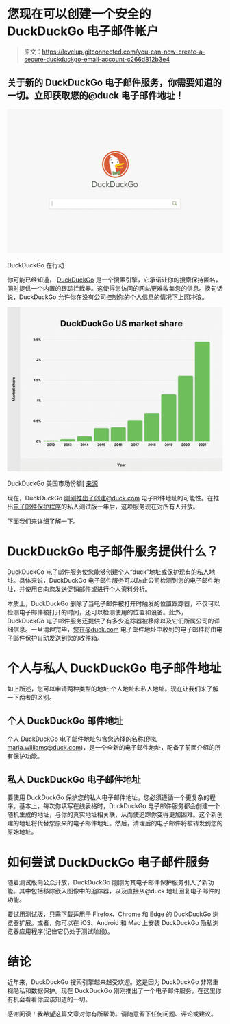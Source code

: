 # 您现在可以创建一个安全的 DuckDuckGo 电子邮件帐户

> 原文：<https://levelup.gitconnected.com/you-can-now-create-a-secure-duckduckgo-email-account-c266d812b3e4>

## 关于新的 DuckDuckGo 电子邮件服务，你需要知道的一切。立即获取您的@duck 电子邮件地址！

![](img/0a92e1086d56a80779983dbfb5bcc2c4.png)

DuckDuckGo 在行动

你可能已经知道， [DuckDuckGo](https://duckduckgo.com/) 是一个搜索引擎，它承诺让你的搜索保持匿名，同时提供一个内置的跟踪拦截器。这使得您访问的网站更难收集您的信息。换句话说，DuckDuckGo 允许你在没有公司控制你的个人信息的情况下上网冲浪。

![](img/8f5dd485eb46487dda401c4fc0c80db0.png)

DuckDuckGo 美国市场份额[ [来源](https://backlinko.com/duckduckgo-stats)

现在，DuckDuckGo 刚刚推出了创建@duck.com 电子邮件地址的可能性。在推出[电子邮件保护程序](https://duckduckgo.com/email/privacy-guarantees)的私人测试版一年后，这项服务现在对所有人开放。

下面我们来详细了解一下。

# DuckDuckGo 电子邮件服务提供什么？

DuckDuckGo 电子邮件服务使您能够创建个人“duck”地址或保护现有的私人地址。具体来说，DuckDuckGo 电子邮件服务可以防止公司检测到您的电子邮件地址，并使用它向您发送促销邮件或进行个人资料分析。

本质上，DuckDuckGo 删除了当电子邮件被打开时触发的位置跟踪器，不仅可以检测电子邮件被打开的时间，还可以检测使用的位置和设备。此外，DuckDuckGo 电子邮件服务还提供了有多少追踪器被移除以及它们所属公司的详细信息。一旦清理完毕，您在@duck.com 电子邮件地址中收到的电子邮件将由电子邮件保护自动发送到您的收件箱。

# 个人与私人 DuckDuckGo 电子邮件地址

如上所述，您可以申请两种类型的地址:个人地址和私人地址。现在让我们来了解一下两者的区别。

## 个人 DuckDuckGo 邮件地址

个人 DuckDuckGo 电子邮件地址包含您选择的名称(例如[maria.williams@duck.com](mailto:paola@duck.com))，是一个全新的电子邮件地址，配备了前面介绍的所有保护功能。

## 私人 DuckDuckGo 电子邮件地址

要使用 DuckDuckGo 保护您的私人电子邮件地址，您必须遵循一个更复杂的程序。基本上，每次你填写在线表格时，DuckDuckGo 电子邮件服务都会创建一个随机生成的地址，与你的真实地址相关联，从而使追踪你变得更加困难。这个新创建的地址将代替您原来的电子邮件地址。然后，清理后的电子邮件将被转发到您的原始地址。

# 如何尝试 DuckDuckGo 电子邮件服务

随着测试版向公众开放，DuckDuckGo 刚刚为其电子邮件保护服务引入了新功能。其中包括移除嵌入图像中的追踪器，以及直接从@duck 地址回复电子邮件的功能。

要试用测试版，只需下载适用于 Firefox、Chrome 和 Edge 的 DuckDuckGo 浏览器扩展。或者，你可以在 iOS、Android 和 Mac 上安装 DuckDuckGo 隐私浏览器应用程序(记住它仍处于测试阶段)。

# 结论

近年来，DuckDuckGo 搜索引擎越来越受欢迎。这是因为 DuckDuckGo 非常重视隐私和数据保护。现在 DuckDuckGo 刚刚推出了一个电子邮件服务，在这里你有机会看看你应该知道的一切。

感谢阅读！我希望这篇文章对你有所帮助。请随意留下任何问题、评论或建议。
